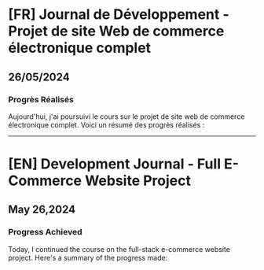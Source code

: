 # [FR] Journal de Développement - Projet de site Web de commerce électronique complet

## 26/05/2024

### Progrès Réalisés

Aujourd'hui, j'ai poursuivi le cours sur le projet de site web de commerce électronique complet. Voici un résumé des progrès réalisés :

---

# [EN] Development Journal - Full E-Commerce Website Project

## May 26,2024

### Progress Achieved

Today, I continued the course on the full-stack e-commerce website project. Here's a summary of the progress made:
